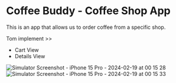 # Coffee Buddy - Coffee Shop App

This is an app that allows us to order coffee from a specific shop.

Tom implement >>
* Cart View
* Details View


![Simulator Screenshot - iPhone 15 Pro - 2024-02-19 at 00 15 28](https://github.com/kusalrajapaksha/iOS-Authentication-Firebase/assets/72430450/78efe141-c1df-4c4d-ad3e-006b82ce5187)
![Simulator Screenshot - iPhone 15 Pro - 2024-02-19 at 00 15 33](https://github.com/kusalrajapaksha/iOS-Authentication-Firebase/assets/72430450/b2853ea6-ec55-43ad-9357-2d8511ebc1b0)
